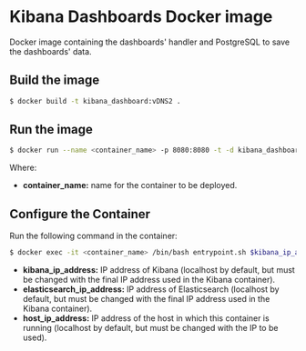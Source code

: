 # Kibana Dashboards Docker image

Docker image containing the dashboards' handler and PostgreSQL to save the dashboards' data.

## Build the image

```sh
$ docker build -t kibana_dashboard:vDNS2 .
```

## Run the image

```sh
$ docker run --name <container_name> -p 8080:8080 -t -d kibana_dashboard:vDNS2
```

Where:

* **container_name:** name for the container to be deployed.

## Configure the Container

Run the following command in the container:

```sh
$ docker exec -it <container_name> /bin/bash entrypoint.sh $kibana_ip_address $elasticsearch_ip_address $host_ip_address
```

* **kibana_ip_address:** IP address of Kibana (localhost by default, but must be changed with the final IP address used in the Kibana container).
* **elasticsearch_ip_address:** IP address of Elasticsearch (localhost by default, but must be changed with the final IP address used in the Kibana container).
* **host_ip_address:** IP address of the host in which this container is running (localhost by default, but must be changed with the IP to be used).
